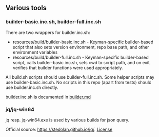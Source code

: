 ## Various tools

### builder-basic.inc.sh, builder-full.inc.sh

There are two wrappers for builder.inc.sh:

* resources/build/builder-basic.inc.sh - Keyman-specific builder-based script
  that also sets version environment,  repo base path, and other environment
  variables
* resources/build/builder-full.inc.sh - Keyman-specific builder-based script,
  calls builder-basic.inc.sh, sets cwd to script path, and on exit verifies that
  builder functions were used appropriately.

All build.sh scripts should use builder-full.inc.sh. Some helper scripts may
use builder-basic.inc.sh. No scripts in this repo (apart from tests) should
use builder.inc.sh directly.

builder.inc.sh is documented in [builder.md](../../docs/builder.md)

### jq/jq-win64

jq resp. jq-win64.exe is used by various builds for json query.

Official source: <https://stedolan.github.io/jq/>.
[License](jq-license.txt)
